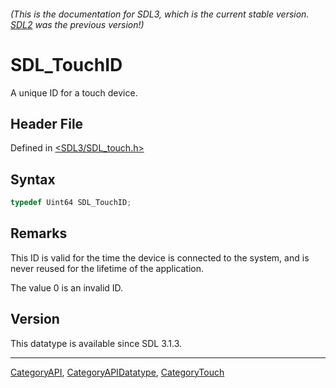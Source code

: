 ###### (This is the documentation for SDL3, which is the current stable version. [SDL2](https://wiki.libsdl.org/SDL2/) was the previous version!)
# SDL_TouchID

A unique ID for a touch device.

## Header File

Defined in [<SDL3/SDL_touch.h>](https://github.com/libsdl-org/SDL/blob/main/include/SDL3/SDL_touch.h)

## Syntax

```c
typedef Uint64 SDL_TouchID;
```

## Remarks

This ID is valid for the time the device is connected to the system, and is
never reused for the lifetime of the application.

The value 0 is an invalid ID.

## Version

This datatype is available since SDL 3.1.3.

----
[CategoryAPI](CategoryAPI), [CategoryAPIDatatype](CategoryAPIDatatype), [CategoryTouch](CategoryTouch)

